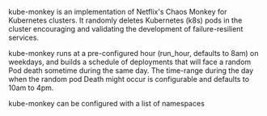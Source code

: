 kube-monkey is an implementation of Netflix's Chaos Monkey for Kubernetes clusters. It randomly deletes Kubernetes (k8s) pods in the cluster encouraging and validating the development of failure-resilient services.

kube-monkey runs at a pre-configured hour (run_hour, defaults to 8am) on weekdays, and builds a schedule of deployments that will face a random Pod death sometime during the same day. The time-range during the day when the random pod Death might occur is configurable and defaults to 10am to 4pm.

kube-monkey can be configured with a list of namespaces


